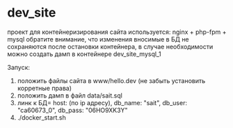 # dev_site
проект для контейнеризирования сайта
используется: nginx + php-fpm + mysql
обратите внимание, что изменения вносимые в БД не сохраняются после остановки контейнера, в случае необходимости можно создать дамп в контейнере dev_site_mysql_1

Запуск:
1. положить файлы сайта в www/hello.dev (не забыть установить корретные права)
2. положить дамп в файл data/sait.sql
3. линк к БД= host: (по ip адресу), db_name: "sait", db_user: "ca60673_0", db_pass: "06HO9XK3Y"
4. ./docker_start.sh
